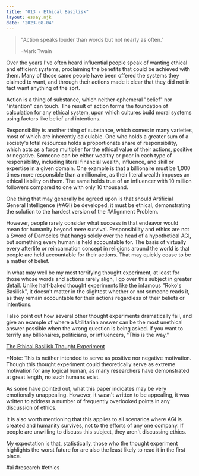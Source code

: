 ```yaml
---
title: "013 - Ethical Basilisk"
layout: essay.njk
date: "2023-08-04"
---
```


> "Action speaks louder than words but not nearly as often." 
>
> -Mark Twain

Over the years I've often heard influential people speak of wanting ethical and efficient systems, proclaiming the benefits that could be achieved with them. Many of those same people have been offered the systems they claimed to want, and through their actions made it clear that they did not in fact want anything of the sort.

Action is a thing of substance, which neither ephemeral "belief" nor "intention" can touch. The result of action forms the foundation of calculation for any ethical system, upon which cultures build moral systems using factors like belief and intentions.

Responsibility is another thing of substance, which comes in many varieties, most of which are inherently calculable. One who holds a greater sum of a society's total resources holds a proportionate share of responsibility, which acts as a force multiplier for the ethical value of their actions, positive or negative. Someone can be either wealthy or poor in each type of responsibility, including literal financial wealth, influence, and skill or expertise in a given domain. One example is that a billionaire must be 1,000 times more responsible than a millionaire, as their literal wealth imposes an ethical liability on them. The same holds true of an influencer with 10 million followers compared to one with only 10 thousand.

One thing that may generally be agreed upon is that should Artificial General Intelligence (#AGI) be developed, it must be ethical, demonstrating the solution to the hardest version of the #Alignment Problem.

However, people rarely consider what success in that endeavor would mean for humanity beyond mere survival. Responsibility and ethics are not a Sword of Damocles that hangs solely over the head of a hypothetical AGI, but something every human is held accountable for. The basis of virtually every afterlife or reincarnation concept in religions around the world is that people are held accountable for their actions. That may quickly cease to be a matter of belief.

In what may well be my most terrifying thought experiment, at least for those whose words and actions rarely align, I go over this subject in greater detail. Unlike half-baked thought experiments like the infamous "Roko's Basilisk", it doesn't matter in the slightest whether or not someone reads it, as they remain accountable for their actions regardless of their beliefs or intentions.

I also point out how several other thought experiments dramatically fail, and give an example of where a Utilitarian answer can be the most unethical answer possible when the wrong question is being asked. If you want to terrify any billionaires, politicians, or influencers, "This is the way."

[The Ethical Basilisk Thought Experiment](https://www.researchgate.net/publication/372083027_The_Ethical_Basilisk_Thought_Experiment)

\*Note: This is neither intended to serve as positive nor negative motivation. Though this thought experiment could theoretically serve as extreme motivation for any logical human, as many researchers have demonstrated at great length, no such humans exist.

As some have pointed out, what this paper indicates may be very emotionally unappealing. However, it wasn't written to be appealing, it was written to address a number of frequently overlooked points in any discussion of ethics.

It is also worth mentioning that this applies to all scenarios where AGI is created and humanity survives, not to the efforts of any one company. If people are unwilling to discuss this subject, they aren't discussing ethics.

My expectation is that, statistically, those who the thought experiment highlights the worst future for are also the least likely to read it in the first place.

#ai #research #ethics
